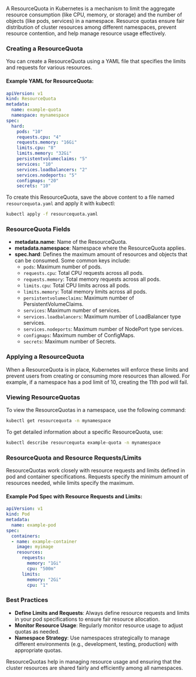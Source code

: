 A ResourceQuota in Kubernetes is a mechanism to limit the aggregate resource consumption (like CPU, memory, or storage) and the number of objects (like pods, services) in a namespace. Resource quotas ensure fair distribution of cluster resources among different namespaces, prevent resource contention, and help manage resource usage effectively.

### Creating a ResourceQuota

You can create a ResourceQuota using a YAML file that specifies the limits and requests for various resources.

#### Example YAML for ResourceQuota:

```yaml
apiVersion: v1
kind: ResourceQuota
metadata:
  name: example-quota
  namespace: mynamespace
spec:
  hard:
    pods: "10"
    requests.cpu: "4"
    requests.memory: "16Gi"
    limits.cpu: "8"
    limits.memory: "32Gi"
    persistentvolumeclaims: "5"
    services: "10"
    services.loadbalancers: "2"
    services.nodeports: "5"
    configmaps: "20"
    secrets: "10"
```

To create this ResourceQuota, save the above content to a file named `resourcequota.yaml` and apply it with kubectl:

```sh
kubectl apply -f resourcequota.yaml
```

### ResourceQuota Fields

- **metadata.name**: Name of the ResourceQuota.
- **metadata.namespace**: Namespace where the ResourceQuota applies.
- **spec.hard**: Defines the maximum amount of resources and objects that can be consumed. Some common keys include:
  - `pods`: Maximum number of pods.
  - `requests.cpu`: Total CPU requests across all pods.
  - `requests.memory`: Total memory requests across all pods.
  - `limits.cpu`: Total CPU limits across all pods.
  - `limits.memory`: Total memory limits across all pods.
  - `persistentvolumeclaims`: Maximum number of PersistentVolumeClaims.
  - `services`: Maximum number of services.
  - `services.loadbalancers`: Maximum number of LoadBalancer type services.
  - `services.nodeports`: Maximum number of NodePort type services.
  - `configmaps`: Maximum number of ConfigMaps.
  - `secrets`: Maximum number of Secrets.

### Applying a ResourceQuota

When a ResourceQuota is in place, Kubernetes will enforce these limits and prevent users from creating or consuming more resources than allowed. For example, if a namespace has a pod limit of 10, creating the 11th pod will fail.

### Viewing ResourceQuotas

To view the ResourceQuotas in a namespace, use the following command:

```sh
kubectl get resourcequota -n mynamespace
```

To get detailed information about a specific ResourceQuota, use:

```sh
kubectl describe resourcequota example-quota -n mynamespace
```

### ResourceQuota and Resource Requests/Limits

ResourceQuotas work closely with resource requests and limits defined in pod and container specifications. Requests specify the minimum amount of resources needed, while limits specify the maximum.

#### Example Pod Spec with Resource Requests and Limits:

```yaml
apiVersion: v1
kind: Pod
metadata:
  name: example-pod
spec:
  containers:
  - name: example-container
    image: myimage
    resources:
      requests:
        memory: "1Gi"
        cpu: "500m"
      limits:
        memory: "2Gi"
        cpu: "1"
```

### Best Practices

- **Define Limits and Requests**: Always define resource requests and limits in your pod specifications to ensure fair resource allocation.
- **Monitor Resource Usage**: Regularly monitor resource usage to adjust quotas as needed.
- **Namespace Strategy**: Use namespaces strategically to manage different environments (e.g., development, testing, production) with appropriate quotas.

ResourceQuotas help in managing resource usage and ensuring that the cluster resources are shared fairly and efficiently among all namespaces.